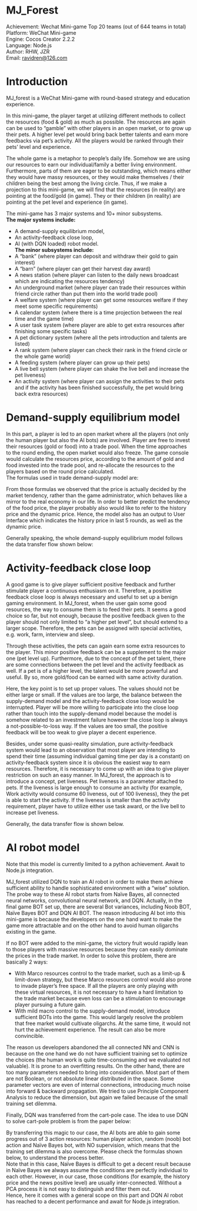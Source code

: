 # MJ_Forest

Achievement: Wechat Mini-game Top 20 teams (out of 644 teams in total)  
Platform: WeChat Mini-game  
Engine: Cocos Creator 2.2.2  
Language: Node.js  
Author: RHW, JZR  
Email: ravidren@126.com  

Introduction
====
MJ_forest is a WeChat Mini-game with round-based strategy and education experience. 

In this mini-game, the player target at utilizing different methods to collect the resources (food & gold) as much as possible. The resources are again can be used to “gamble” with other players in an open market, or to grow up their pets. A higher level pet would bring back better talents and earn more feedbacks via pet’s activity. All the players would be ranked through their pets’ level and experience.  

The whole game is a metaphor to people’s daily life. Somehow we are using our resources to earn our individual/family a better living environment. Furthermore, parts of them are eager to be outstanding, which means either they would have massy resources, or they would make themselves / their children being the best among the living circle. Thus, if we make a projection to this mini-game, we will find that the resources (in reality) are pointing at the food/gold (in game). They or their children (in reality) are pointing at the pet level and experience (in game).  

The mini-game has 3 major systems and 10+ minor subsystems.  
**The major systems include:**  
* A demand-supply equilibrium model,  
* An activity-feedback close loop,  
* AI (with DQN loaded) robot model.  
**The minor subsystems include:**  
* A “bank” (where player can deposit and withdraw their gold to gain interest)
* A “barn” (where player can get their harvest day award)
* A news station (where player can listen to the daily news broadcast which are indicating the resources tendency)
* An underground market (where player can trade their resources within friend circle rather than put them into the world trade pool)
* A welfare system (where player can get some resources welfare if they meet some specific requirements)
* A calendar system (where there is a time projection between the real time and the game time)
* A user task system (where player are able to get extra resources after finishing some specific tasks)
* A pet dictionary system (where all the pets introduction and talents are listed)
* A rank system (where player can check their rank in the friend circle or the whole game world)
* A feeding system (where player can grow up their pets)
* A live bell system (where player can shake the live bell and increase the pet liveness)
* An activity system (where player can assign the activities to their pets and if the activity has been finished successfully, the pet would bring back extra resources)  

Demand-supply equilibrium model
====

In this part, a player is led to an open market where all the players (not only the human player but also the AI bots) are involved. Player are free to invest their resources (gold or food) into a trade pool. When the time approaches to the round ending, the open market would also freeze. The game console would calculate the resources price, according to the amount of gold and food invested into the trade pool, and re-allocate the resources to the players based on the round price calculated.  
The formulas used in trade demand-supply model are:  



From those formulas we observed that the price is actually decided by the market tendency, rather than the game administrator, which behaves like a mirror to the real economy in our life. In order to better predict the tendency of the food price, the player probably also would like to refer to the history price and the dynamic price. Hence, the model also has an output to User Interface which indicates the history price in last 5 rounds, as well as the dynamic price.  

Generally speaking, the whole demand-supply equilibrium model follows the data transfer flow shown below:  



Activity-feedback close loop
====
A good game is to give player sufficient positive feedback and further stimulate player a continuous enthusiasm on it. Therefore, a positive feedback close loop is always necessary and useful to set up a benign gaming environment. In MJ_forest, when the user gain some good resources, the way to consume them is to feed their pets. It seems a good choice so far, but not enough, because the positive feedback given to the player should not only limited to “a higher pet level”, but should extend to a larger scope. Therefore, the pets can be assigned with special activities, e.g. work, farm, interview and sleep.  

Through these activities, the pets can again earn some extra resources to the player. This minor positive feedback can be a supplement to the major one (pet level up). Furthermore, due to the concept of the pet talent, there are some connections between the pet level and the activity feedback as well. If a pet is of a higher level, the talent would be more powerful and useful. By so, more gold/food can be earned with same activity duration.  

Here, the key point is to set up proper values. The values should not be either large or small. If the values are too large, the balance between the supply-demand model and the activity-feedback close loop would be interrupted. Player will be more willing to participate into the close loop rather than touch into the supply-demand model because the model is somehow related to an investment failure however the close loop is always a not-possible-to-loss way. If the values are too small, the positive feedback will be too weak to give player a decent experience.  

Besides, under some quasi-reality simulation, pure activity-feedback system would lead to an observation that most player are intending to spend their time (assuming individual gaming time per day is a constant) on activity-feedback system since it is obvious the easiest way to earn resources. Therefore, it is necessary to come up with an idea to give player restriction on such an easy manner. In MJ_forest, the approach is to introduce a concept, pet liveness. Pet liveness is a parameter attached to pets. If the liveness is large enough to consume an activity (for example, Work activity would consume 60 liveness, out of 100 liveness), they the pet is able to start the activity. If the liveness is smaller than the activity requirement, player have to utilize either use task award, or the live bell to increase pet liveness.  

Generally, the data transfer flow is shown below.



AI robot model
====
Note that this model is currently limited to a python achievement. Await to Node.js integration.  

MJ_forest utilized DQN to train an AI robot in order to make them achieve sufficient ability to handle sophisticated environment with a “wise” solution. The probe way to these AI robot starts from Naïve Bayes, all connected neural networks, convolutional neural network, and DQN. Actually, in the final game BOT set up, there are several Bot variances, including Noob BOT, Naïve Bayes BOT and DQN AI BOT.
The reason introducing AI bot into this mini-game is because the developers on the one hand want to make the game more attractable and on the other hand to avoid human oligarchs existing in the game.  

If no BOT were added to the mini-game, the victory fruit would rapidly lean to those players with massive resources because they can easily dominate the prices in the trade market. In order to solve this problem, there are basically 2 ways:  
* With Marco resources control to the trade market, such as a limit-up & limit-down strategy, but these Marco resources control would also prone to invade player’s free space. If all the players are only playing with these virtual resources, it is not necessary to have a hard limitation to the trade market because even loss can be a stimulation to encourage player pursuing a future gain.
* With mild macro control to the supply-demand model, introduce sufficient BOTs into the game. This would largely resolve the problem that free market would cultivate oligarchs. At the same time, it would not hurt the achievement experience. The result can also be more convincible.  

The reason us developers abandoned the all connected NN and CNN is because on the one hand we do not have sufficient training set to optimize the choices (the human work is quite time-consuming and we evaluated not valuable). It is prone to an overfitting results. On the other hand, there are too many parameters needed to bring into consideration. Most part of them are not Boolean, or not absolute linear distributed in the space. Some parameter vectors are even of internal connections, introducing much noise into forward & backward propagation. We tried to use Principle Component Analysis to reduce the dimension, but again we failed because of the small training set dilemma.  

Finally, DQN was transferred from the cart-pole case. The idea to use DQN to solve cart-pole problem is from the paper below:



By transferring this magic to our case, the AI bots are able to gain some progress out of 3 action resources: human player action, random (noob) bot action and Naïve Bayes bot, with NO supervision, which means that the training set dilemma is also overcome. Please check the formulas shown below, to understand the process better.  
Note that in this case, Naïve Bayes is difficult to get a decent result because in Naïve Bayes we always assume the conditions are perfectly individual to each other. However, in our case, those conditions (for example, the history price and the news positive level) are usually inter-connected. Without a PCA process it is not easy to distinguish and filter them out.  
Hence, here it comes with a general scope on this part and DQN AI robot has reached to a decent performance and await for Node.js integration.  




